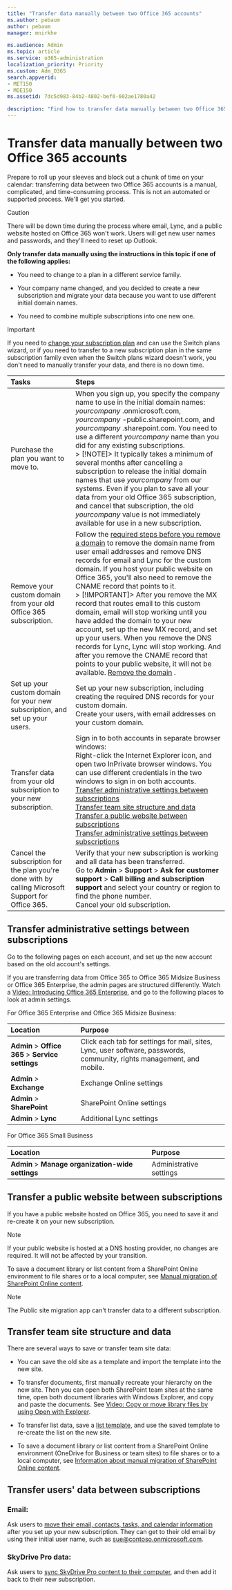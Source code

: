 ```yaml
---
title: "Transfer data manually between two Office 365 accounts"
ms.author: pebaum
author: pebaum
manager: mnirkhe

ms.audience: Admin
ms.topic: article
ms.service: o365-administration
localization_priority: Priority
ms.custom: Adm_O365
search.appverid:
- MET150
- MOE150
ms.assetid: 7dc5d983-84b2-4802-bef0-602ae1780a42

description: "Find how to transfer data manually between two Office 365 accounts when you changed the plan or company name, or combined multiple subscriptions into one."
---
```


# Transfer data manually between two Office 365 accounts

Prepare to roll up your sleeves and block out a chunk of time on your calendar: transferring data between two Office 365 accounts is a manual, complicated, and time-consuming process. This is not an automated or supported process. We'll get you started.
  
> [!CAUTION]
>  There will be down time during the process where email, Lync, and a public website hosted on Office 365 won't work. Users will get new user names and passwords, and they'll need to reset up Outlook. 
  
 **Only transfer data manually using the instructions in this topic if one of the following applies:**
  
- You need to change to a plan in a different service family.
    
-  Your company name changed, and you decided to create a new subscription and migrate your data because you want to use different initial domain names. 
    
- You need to combine multiple subscriptions into one new one.
    
> [!IMPORTANT]
>  If you need to [change your subscription plan](../subscriptions-and-billing/switch-to-a-different-plan.md) and can use the Switch plans wizard, or if you need to transfer to a new subscription plan in the same subscription family even when the Switch plans wizard doesn't work, you don't need to manually transfer your data, and there is no down time. 
  
|**Tasks**|**Steps**|
|:-----|:-----|
|Purchase the plan you want to move to.  <br/> |When you sign up, you specify the company name to use in the initial domain names:  *yourcompany*  .onmicrosoft.com,  *yourcompany*  -public.sharepoint.com, and  *yourcompany*  .sharepoint.com. You need to use a different  *yourcompany*  name than you did for any existing subscriptions.  <br/> > [!NOTE]>  It typically takes a minimum of several months after cancelling a subscription to release the initial domain names that use  *yourcompany*  from our systems. Even if you plan to save all your data from your old Office 365 subscription, and cancel that subscription, the old  *yourcompany*  value is not immediately available for use in a new subscription.           |
|Remove your custom domain from your old Office 365 subscription.  <br/> | Follow the [required steps before you remove a domain](remove-a-domain.md) to remove the domain name from user email addresses and remove DNS records for email and Lync for the custom domain. If you host your public website on Office 365, you'll also need to remove the CNAME record that points to it.  <br/> > [!IMPORTANT]>  After you remove the MX record that routes email to this custom domain, email will stop working until you have added the domain to your new account, set up the new MX record, and set up your users. When you remove the DNS records for Lync, Lync will stop working. And after you remove the CNAME record that points to your public website, it will not be available.           [Remove the domain](remove-a-domain.md) .  <br/> |
|Set up your custom domain for your new subscription, and set up your users.  <br/> | Set up your new subscription, including creating the required DNS records for your custom domain.  <br/>  Create your users, with email addresses on your custom domain.  <br/> |
|Transfer data from your old subscription to your new subscription.  <br/> | Sign in to both accounts in separate browser windows:  <br/>  Right-click the Internet Explorer icon, and open two InPrivate browser windows. You can use different credentials in the two windows to sign in on both accounts.  <br/> [Transfer administrative settings between subscriptions](transfer-data-manually.md#__email) <br/> [Transfer team site structure and data](transfer-data-manually.md#__team_site) <br/> [Transfer a public website between subscriptions](transfer-data-manually.md#__public_web_site) <br/> [Transfer administrative settings between subscriptions](transfer-data-manually.md#__email) <br/> |
|Cancel the subscription for the plan you're done with by calling Microsoft Support for Office 365.  <br/> | Verify that your new subscription is working and all data has been transferred.  <br/>  Go to **Admin** \> **Support** \> **Ask for customer support** \> **Call billing and subscription support** and select your country or region to find the phone number.  <br/>  Cancel your old subscription.  <br/> |
   
## Transfer administrative settings between subscriptions
<a name="__email"> </a>

Go to the following pages on each account, and set up the new account based on the old account's settings.
  
 If you are transferring data from Office 365 to Office 365 Midsize Business or Office 365 Enterprise, the admin pages are structured differently. Watch a [Video: Introducing Office 365 Enterprise](https://support.office.com/article/11f7b4a0-1294-4e94-9238-beaae26efa9c.aspx), and go to the following places to look at admin settings.
  
For Office 365 Enterprise and Office 365 Midsize Business:
  
|**Location**|**Purpose**|
|:-----|:-----|
|**Admin** \> **Office 365** \> **Service settings** <br/> |Click each tab for settings for mail, sites, Lync, user software, passwords, community, rights management, and mobile.  <br/> |
|**Admin** \> **Exchange** <br/> | Exchange Online settings  <br/> |
|**Admin** \> **SharePoint** <br/> | SharePoint Online settings  <br/> |
|**Admin** \> **Lync** <br/> |Additional Lync settings  <br/> |
   
For Office 365 Small Business
  
|**Location**|**Purpose**|
|:-----|:-----|
|**Admin** \> **Manage organization-wide settings** <br/> |Administrative settings  <br/> |
   
## Transfer a public website between subscriptions
<a name="__public_web_site"> </a>

If you have a public website hosted on Office 365, you need to save it and re-create it on your new subscription. 
  
> [!NOTE]
>  If your public website is hosted at a DNS hosting provider, no changes are required. It will not be affected by your transition. 
  
To save a document library or list content from a SharePoint Online environment to file shares or to a local computer, see [Manual migration of SharePoint Online content](https://go.microsoft.com/fwlink/?LinkId=402910).
  
> [!NOTE]
>  The Public site migration app can't transfer data to a different subscription. 
  
## Transfer team site structure and data
<a name="__team_site"> </a>

There are several ways to save or transfer team site data:
  
- You can save the old site as a template and import the template into the new site.
    
- To transfer documents, first manually recreate your hierarchy on the new site. Then you can open both SharePoint team sites at the same time, open both document libraries with Windows Explorer, and copy and paste the documents. See [Video: Copy or move library files by using Open with Explorer](https://support.office.com/article/c27bc6f3-7b38-4c29-b947-5d00c7153384.aspx).
    
- To transfer list data, save a [list template](https://support.office.com/article/c3884ad1-bc49-44b8-b3d6-3bc6a01eb393.aspx), and use the saved template to re-create the list on the new site.
    
- To save a document library or list content from a SharePoint Online environment (OneDrive for Business or team sites) to file shares or to a local computer, see [Information about manual migration of SharePoint Online content](https://support.microsoft.com/en-us/kb/2783484).
    
## Transfer users' data between subscriptions
<a name="__team_site"> </a>

### Email:

Ask users to [move their email, contacts, tasks, and calendar information](https://support.office.com/article/0996ece3-57c6-49bc-977b-0d1892e2aacc.aspx) after you set up your new subscription. They can get to their old email by using their initial user name, such as sue@contoso.onmicrosoft.com. 
  
### SkyDrive Pro data:

Ask users to [sync SkyDrive Pro content to their computer](https://support.office.com/article/59b1de2b-519e-4d3a-8f45-51647cf291cd.aspx), and then add it back to their new subscription.
  

